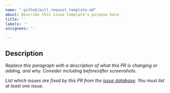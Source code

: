 ```yaml
---
name: ".github/pull_request_template.md"
about: Describe this issue template's purpose here.
title: ''
labels: ''
assignees: ''

---
```


## Description

 *Replace this paragraph with a description of what this PR is changing or adding, and why. Consider including before/after screenshots.*

 *List which issues are fixed by this PR from the [issue database](https://github.com/CRED-CLUB/neopop-flutter/issues). You must list at least one issue.*
